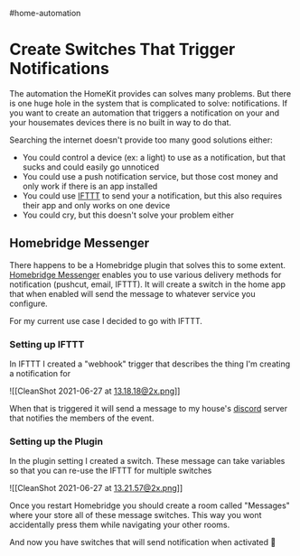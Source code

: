 #home-automation 

# Create Switches That Trigger Notifications

The automation the HomeKit provides can solves many problems. But there is one huge hole in the system that is complicated to solve: notifications. If you want to create an automation that triggers a notification on your and your housemates devices there is no built in way to do that.

Searching the internet doesn't provide too many good solutions either:

- You could control a device (ex: a light) to use as a notification, but that sucks and could easily go unnoticed
- You could use a push notification service, but those cost money and only work if there is an app installed
- You could use [IFTTT](https://ifttt.com/home) to send your a notification, but this also requires their app and only works on one device
- You could cry, but this doesn't solve your problem either

## Homebridge Messenger

There happens to be a Homebridge plugin that solves this to some extent. [Homebridge Messenger](https://github.com/potrudeau/homebridge-messenger) enables you to use various delivery methods for notification (pushcut, email, IFTTT). It will create a switch in the home app that when enabled will send the message to whatever service you configure.

For my current use case I decided to go with IFTTT.

### Setting up IFTTT

In IFTTT I created a "webhook" trigger that describes the thing I'm creating a notification for

![[CleanShot 2021-06-27 at 13.18.18@2x.png]]

When that is triggered it will send a message to my house's [discord](https://discord.com) server that notifies the members of the event.

### Setting up the Plugin

In the plugin setting I created a switch. These message can take variables so that you can re-use the IFTTT for multiple switches

![[CleanShot 2021-06-27 at 13.21.57@2x.png]]

Once you restart Homebridge you should create a room called "Messages" where your store all of these message switches. This way you wont accidentally press them while navigating your other rooms.

And now you have switches that will send notification when activated :tada: